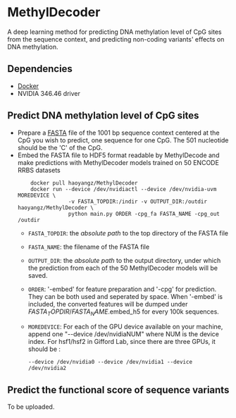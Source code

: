 # MethylDecoder
A deep learning method for predicting DNA methylation level of CpG sites from the sequence context, and predicting non-coding variants' effects on DNA methylation.

## Dependencies
+ [Docker](https://www.docker.com/)
+ NVIDIA 346.46 driver

## Predict DNA methylation level of CpG sites
+ Prepare a [FASTA](https://en.wikipedia.org/wiki/FASTA_format) file of the 1001 bp sequence context centered at the CpG you wish to predict, one sequence for one CpG. The 501 nucleotide should be the 'C' of the CpG.
+ Embed the FASTA file to HDF5 format readable by MethylDecode and make predictions with MethylDecoder models trained on 50 ENCODE RRBS datasets
	```
		docker pull haoyangz/MethylDecoder
		docker run --device /dev/nvidiactl --device /dev/nvidia-uvm MOREDEVICE \
					-v FASTA_TOPDIR:/indir -v OUTPUT_DIR:/outdir haoyangz/MethylDecoder \
					python main.py ORDER -cpg_fa FASTA_NAME -cpg_out /outdir
	```
	+ `FASTA_TOPDIR`: the *absolute path* to the top directory of the FASTA file
	+ `FASTA_NAME`: the filename of the FASTA file
	+ `OUTPUT_DIR`: the *absolute path* to the output directory, under which the prediction from each of the 50 MethylDecoder models will be saved. 
	+ `ORDER`: '-embed' for feature preparation and '-cpg' for prediction. They can be both used and seperated by space. When '-embed' is included, the converted features will be dumped under $FASTA_TOPDIR$/$FASTA_NAME$.embed_h5 for every 100k sequences.
	+ `MOREDEVICE`: For each of the GPU device available on your machine, append one "--device /dev/nvidiaNUM" where NUM is the device index. For hsf1/hsf2 in  Gifford Lab, since there are three GPUs, it should be :
                                                                                                                                                                                                                         
    	```
    	--device /dev/nvidia0 --device /dev/nvidia1 --device /dev/nvidia2
    	```

## Predict the functional score of sequence variants
To be uploaded.


